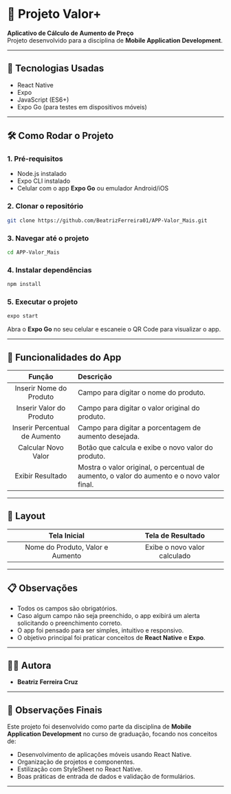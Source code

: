 # 📄 Projeto Valor+

**Aplicativo de Cálculo de Aumento de Preço**  
Projeto desenvolvido para a disciplina de **Mobile Application Development**.

---

## 🚀 Tecnologias Usadas
- React Native
- Expo
- JavaScript (ES6+)
- Expo Go (para testes em dispositivos móveis)

---

## 🛠️ Como Rodar o Projeto

### 1. Pré-requisitos
- Node.js instalado
- Expo CLI instalado
- Celular com o app **Expo Go** ou emulador Android/iOS

### 2. Clonar o repositório
```bash
git clone https://github.com/BeatrizFerreira01/APP-Valor_Mais.git
```

### 3. Navegar até o projeto
```bash
cd APP-Valor_Mais
```

### 4. Instalar dependências
```bash
npm install
```

### 5. Executar o projeto
```bash
expo start
```

Abra o **Expo Go** no seu celular e escaneie o QR Code para visualizar o app.

---

## 📱 Funcionalidades do App

| Função | Descrição |
|:------:|:---------|
| Inserir Nome do Produto | Campo para digitar o nome do produto. |
| Inserir Valor do Produto | Campo para digitar o valor original do produto. |
| Inserir Percentual de Aumento | Campo para digitar a porcentagem de aumento desejada. |
| Calcular Novo Valor | Botão que calcula e exibe o novo valor do produto. |
| Exibir Resultado | Mostra o valor original, o percentual de aumento, o valor do aumento e o novo valor final. |

---

## 🎨 Layout

| Tela Inicial                  | Tela de Resultado              |
|:------------------------------:|:-------------------------------:|
| Nome do Produto, Valor e Aumento | Exibe o novo valor calculado |

---

## 📋 Observações

- Todos os campos são obrigatórios.
- Caso algum campo não seja preenchido, o app exibirá um alerta solicitando o preenchimento correto.
- O app foi pensado para ser simples, intuitivo e responsivo.
- O objetivo principal foi praticar conceitos de **React Native** e **Expo**.

---

## 👩‍💻 Autora
- **Beatriz Ferreira Cruz**

---

## 📝 Observações Finais

Este projeto foi desenvolvido como parte da disciplina de **Mobile Application Development** no curso de graduação, focando nos conceitos de:
- Desenvolvimento de aplicações móveis usando React Native.
- Organização de projetos e componentes.
- Estilização com StyleSheet no React Native.
- Boas práticas de entrada de dados e validação de formulários.

---
